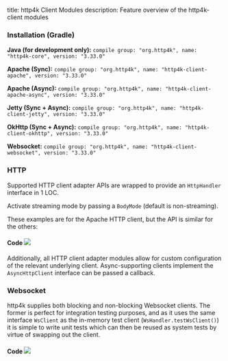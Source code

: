 title: http4k Client Modules
description: Feature overview of the http4k-client modules

### Installation (Gradle)
**Java (for development only):** ```compile group: "org.http4k", name: "http4k-core", version: "3.33.0"```

**Apache (Sync):** ```compile group: "org.http4k", name: "http4k-client-apache", version: "3.33.0"```

**Apache (Async):** ```compile group: "org.http4k", name: "http4k-client-apache-async", version: "3.33.0"```

**Jetty (Sync + Async):** ```compile group: "org.http4k", name: "http4k-client-jetty", version: "3.33.0"```

**OkHttp (Sync + Async):** ```compile group: "org.http4k", name: "http4k-client-okhttp", version: "3.33.0"```

**Websocket:** ```compile group: "org.http4k", name: "http4k-client-websocket", version: "3.33.0"```

### HTTP
Supported HTTP client adapter APIs are wrapped to provide an `HttpHandler` interface in 1 LOC.

Activate streaming mode by passing a `BodyMode` (default is non-streaming).

These examples are for the Apache HTTP client, but the API is similar for the others:

#### Code [<img class="octocat" src="/img/octocat-32.png"/>](https://github.com/http4k/http4k/blob/master/src/docs/guide/modules/clients/example_http.kt)
<script src="https://gist-it.appspot.com/https://github.com/http4k/http4k/blob/master/src/docs/guide/modules/clients/example_http.kt"></script>

Additionally, all HTTP client adapter modules allow for custom configuration of the relevant underlying client. Async-supporting clients implement the `AsyncHttpClient` interface can be passed a callback.

### Websocket
http4k supplies both blocking and non-blocking Websocket clients. The former is perfect for integration testing purposes, and as it uses the same interface `WsClient` as the in-memory test client (`WsHandler.testWsClient()`) it is simple to write unit tests which can then be reused as system tests by virtue of swapping out the client.

#### Code [<img class="octocat" src="/img/octocat-32.png"/>](https://github.com/http4k/http4k/blob/master/src/docs/guide/modules/clients/example_websocket.kt)
<script src="https://gist-it.appspot.com/https://github.com/http4k/http4k/blob/master/src/docs/guide/modules/clients/example_websocket.kt"></script>
